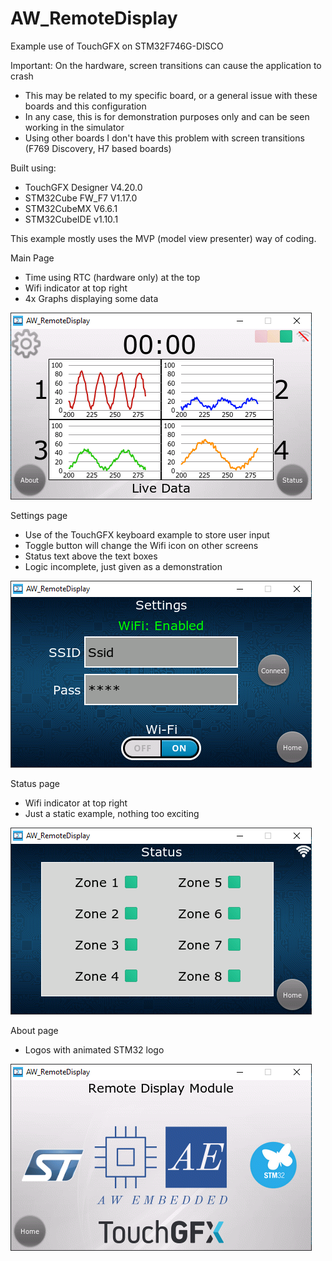 # AW_RemoteDisplay

Example use of TouchGFX on STM32F746G-DISCO

Important: On the hardware, screen transitions can cause the application to crash
- This may be related to my specific board, or a general issue with these boards and this configuration
- In any case, this is for demonstration purposes only and can be seen working in the simulator
- Using other boards I don't have this problem with screen transitions (F769 Discovery, H7 based boards)

Built using:
- TouchGFX Designer V4.20.0
- STM32Cube FW_F7 V1.17.0
- STM32CubeMX V6.6.1
- STM32CubeIDE v1.10.1

This example mostly uses the MVP (model view presenter) way of coding.

Main Page
- Time using RTC (hardware only) at the top
- Wifi indicator at top right
- 4x Graphs displaying some data

![](/mainScreen.PNG)

Settings page
- Use of the TouchGFX keyboard example to store user input
- Toggle button will change the Wifi icon on other screens
- Status text above the text boxes
- Logic incomplete, just given as a demonstration

![](/settingsScreen.PNG)

Status page
- Wifi indicator at top right
- Just a static example, nothing too exciting

![](/StatusScreen.PNG)

About page
- Logos with animated STM32 logo

![](/aboutScreen.PNG)
